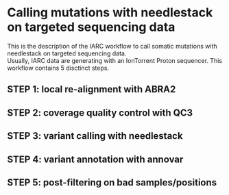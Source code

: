 # Calling mutations with needlestack on targeted sequencing data

This is the description of the IARC workflow to call somatic mutations with needlestack on targeted sequencing data.  
Usually, IARC data are generating with an IonTorrent Proton sequencer.
This workflow contains 5 disctinct steps.

## STEP 1: local re-alignment with ABRA2

## STEP 2: coverage quality control with QC3

## STEP 3: variant calling with needlestack

## STEP 4: variant annotation with annovar

## STEP 5: post-filtering on bad samples/positions
